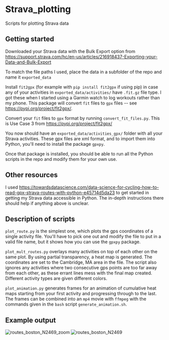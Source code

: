 # Strava_plotting
Scripts for plotting Strava data

## Getting started

Downloaded your Strava data with the Bulk Export option from https://support.strava.com/hc/en-us/articles/216918437-Exporting-your-Data-and-Bulk-Export

To match the file paths I used, place the data in a subfolder of the repo and name it ```exported_data```

Install ```fit2gpx``` (for example with ```pip install fit2gpx``` if using pip) in case any of your activities in ```exported_data/activities/``` have ```.fit.gz``` file type. I got these when I started using a Garmin watch to log workouts rather than my phone. This package will convert ```fit``` files to ```gpx``` files -- see https://pypi.org/project/fit2gpx/.

Convert your ```fit``` files to ```gpx``` format by running ```convert_fit_files.py```. This is Use Case 3 from https://pypi.org/project/fit2gpx/

You now should have an ```exported_data/activities_gpx/``` folder with all your Strava activities. These gpx files are xml format, and to import them into Python, you'll need to install the package ```gpxpy```.

Once that package is installed, you should be able to run all the Python scripts in the repo and modify them for your own use.

## Other resources

I used https://towardsdatascience.com/data-science-for-cycling-how-to-read-gpx-strava-routes-with-python-e45714d5da23 to get started in getting my Strava data accessible in Python. The in-depth instructions there should help if anything above is unclear.

## Description of scripts

```plot_route.py``` is the simplest one, which plots the gps coordinates of a single activity file. You'll have to pick one out and modify the file to put in a valid file name, but it shows how you can use the ```gpxpy``` package.

```plot_mult_routes.py``` overlays many activities on top of each other on the same plot. By using partial transparency, a heat map is generated. The coordinates are set to the Cambridge, MA area in the file. The script also ignores any activities where two consecutive gps points are too far away from each other, as these errant lines mess with the final map created. Different activity types are given different colors.

```plot_animation.py``` generates frames for an animation of cumulative heat maps starting from your first activity and progressing through to the last. The frames can be combined into an ```mp4``` movie with ```ffmpeg``` with the commands given in the ```bash``` script ```generate_animation.sh```.

## Example output
![routes_boston_N2469_zoom](https://user-images.githubusercontent.com/2495587/150723934-3d9a5593-e1e8-4bd5-a3a1-e37c34984aa2.png)
![routes_boston_N2469](https://user-images.githubusercontent.com/2495587/150723948-8c13a92d-13df-4d0a-90a8-caa833efd596.png)

